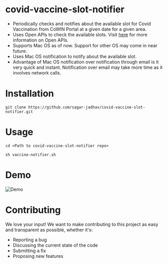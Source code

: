# covid-vaccine-slot-notifier
- Periodically checks and notifies about the available slot for Covid Vaccination from CoWIN Portal at a given date for a given area. 
- Uses Open APIs to check the available slots. Visit [here](https://apisetu.gov.in/public/marketplace/api/cowin) for more information on Open APIs.
- Supports Mac OS as of now. Support for other OS may come in near future.
- Uses Mac OS notification to notify about the available slot.
- Advantage of Mac OS notification over notification through email is it very quick and instant. Notification over email may take more time as it involves network calls.

# Installation

```
git clone https://github.com/sagar-jadhav/covid-vaccine-slot-notifier.git
```

# Usage

```
cd <Path to covid-vaccine-slot-notifier repo>
```

```
sh vaccine-notifier.sh
```

# Demo

![Demo](https://raw.githubusercontent.com/sagar-jadhav/covid-vaccine-slot-notifier/master/demo.gif)

# Contributing
We love your input! We want to make contributing to this project as easy and transparent as possible, whether it's:

- Reporting a bug
- Discussing the current state of the code
- Submitting a fix
- Proposing new features
